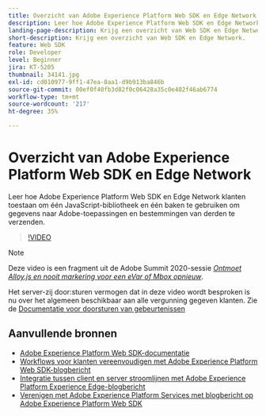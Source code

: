 ```yaml
---
title: Overzicht van Adobe Experience Platform Web SDK en Edge Network
description: Leer hoe Adobe Experience Platform Web SDK en Edge Network klanten toestaan om één JavaScript-bibliotheek en één baken te gebruiken om gegevens naar Adobe-toepassingen en bestemmingen van derden te verzenden.
landing-page-description: Krijg een overzicht van Web SDK en Edge Network.
short-description: Krijg een overzicht van Web SDK en Edge Network.
feature: Web SDK
role: Developer
level: Beginner
jira: KT-5205
thumbnail: 34141.jpg
exl-id: cd010977-9ff1-47ea-8aa1-d9b913ba846b
source-git-commit: 00ef0f40fb3d82f0c06428a35c0e402f46ab6774
workflow-type: tm+mt
source-wordcount: '217'
ht-degree: 35%

---
```


# Overzicht van Adobe Experience Platform Web SDK en Edge Network

Leer hoe Adobe Experience Platform Web SDK en Edge Network klanten toestaan om één JavaScript-bibliotheek en één baken te gebruiken om gegevens naar Adobe-toepassingen en bestemmingen van derden te verzenden.

>[!VIDEO](https://video.tv.adobe.com/v/34141?learn=on)

>[!NOTE]
>
>Deze video is een fragment uit de Adobe Summit 2020-sessie *[Ontmoet Alloy.js en nooit markering voor een eVar of Mbox opnieuw](https://business.adobe.com/summit/2020/with-alloy-js-never-tag-for-an-evar-or-mbox-again.html)*.
>
>Het server-zij door:sturen vermogen dat in deze video wordt besproken is nu over het algemeen beschikbaar aan alle vergunning gegeven klanten. Zie de [Documentatie voor doorsturen van gebeurtenissen](https://experienceleague.adobe.com/docs/experience-platform/tags/event-forwarding/overview.html)

## Aanvullende bronnen

* [Adobe Experience Platform Web SDK-documentatie](https://experienceleague.adobe.com/docs/experience-platform/edge/home.html)
* [Workflows voor klanten vereenvoudigen met Adobe Experience Platform Web SDK-blogbericht](https://medium.com/adobetech/simplifying-customer-workflows-with-adobe-experience-platform-web-sdk-4e54fe134f4a)
* [Integratie tussen client en server stroomlijnen met Adobe Experience Platform Experience Edge-blogbericht](https://medium.com/adobetech/streamlining-client-server-integrations-with-adobe-experience-platform-experience-edge-1caaef887172)
* [Verenigen met Adobe Experience Platform Services met blogbericht op Adobe Experience Platform Web SDK](https://medium.com/adobetech/unify-your-adobe-experience-platform-services-with-adobe-experience-platform-web-sdk-75cf6851a9fc)

